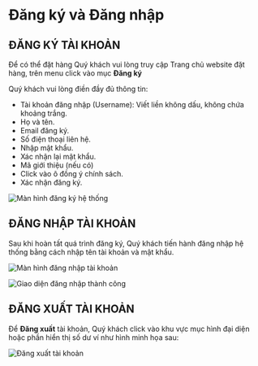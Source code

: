 # Đăng ký và Đăng nhập

## ĐĂNG KÝ TÀI KHOẢN

Để có thể đặt hàng Quý khách vui lòng truy cập Trang chủ website đặt hàng, trên menu click vào mục **Đăng ký**

Quý khách vui lòng điền đầy đủ thông tin:

* Tài khoản đăng nhập \(Username\): Viết liền không dấu, không chứa khoảng trắng.
* Họ và tên.
* Email đăng ký.
* Số điện thoại liên hệ.
* Nhập mật khẩu.
* Xác nhận lại mật khẩu.
* Mã giới thiệu \(nếu có\)
* Click vào ô đồng ý chính sách.
* Xác nhận đăng ký.

![M&#xE0;n h&#xEC;nh &#x111;&#x103;ng k&#xFD; h&#x1EC7; th&#x1ED1;ng](https://user-images.githubusercontent.com/73226975/99615643-5a8df300-2a4e-11eb-99a5-5f0ac90fe07d.png)

## ĐĂNG NHẬP TÀI KHOẢN

Sau khi hoàn tất quá trình đăng ký, Quý khách tiến hành đăng nhập hệ thống bằng cách nhập tên tài khoản và mật khẩu.

![M&#xE0;n h&#xEC;nh &#x111;&#x103;ng nh&#x1EAD;p t&#xE0;i kho&#x1EA3;n](https://user-images.githubusercontent.com/73226975/99616329-9e352c80-2a4f-11eb-900f-71e5a635b363.png)

![Giao di&#x1EC7;n &#x111;&#x103;ng nh&#x1EAD;p th&#xE0;nh c&#xF4;ng](https://user-images.githubusercontent.com/73226975/99618718-75636600-2a54-11eb-8cad-8aba902f7f62.png)

## ĐĂNG XUẤT TÀI KHOẢN

Để **Đăng xuất** tài khoản, Quý khách click vào khu vực mục hình đại diện hoặc phần hiển thị số dư ví như hình minh họa sau:

![&#x110;&#x103;ng xu&#x1EA5;t t&#xE0;i kho&#x1EA3;n](https://user-images.githubusercontent.com/73226975/103862249-5054b080-50f1-11eb-9dc6-987df77e5c10.png)

